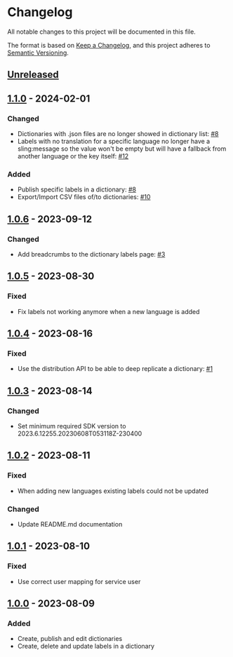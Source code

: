 # Changelog

All notable changes to this project will be documented in this file.

The format is based on [Keep a Changelog](https://keepachangelog.com/en/1.0.0/),
and this project adheres to [Semantic Versioning](https://semver.org/spec/v2.0.0.html).

## [Unreleased]

## [1.1.0] - 2024-02-01

### Changed

-   Dictionaries with .json files are no longer showed in dictionary
    list: [#8](https://github.com/orbinson/aem-dictionary-translator/pull/5)
-   Labels with no translation for a specific language no longer have a
    sling:message so the value won't be empty but will have a fallback
    from another language or the key itself: [#12](https://github.com/orbinson/aem-dictionary-translator/pull/12)

### Added

-   Publish specific labels in a dictionary: [#8](https://github.com/orbinson/aem-dictionary-translator/pull/5)
-   Export/Import CSV files of/to dictionaries: [#10](https://github.com/orbinson/aem-dictionary-translator/issues/10)

## [1.0.6] - 2023-09-12

### Changed

-   Add breadcrumbs to the dictionary labels page: [#3](https://github.com/orbinson/aem-dictionary-translator/issues/3)

## [1.0.5] - 2023-08-30

### Fixed

-   Fix labels not working anymore when a new language is added

## [1.0.4] - 2023-08-16

### Fixed

-   Use the distribution API to be able to deep replicate a
    dictionary: [#1](https://github.com/orbinson/aem-dictionary-translator/pull/1)

## [1.0.3] - 2023-08-14

### Changed

-   Set minimum required SDK version to 2023.6.12255.20230608T053118Z-230400

## [1.0.2] - 2023-08-11

### Fixed

-   When adding new languages existing labels could not be updated

### Changed

-   Update README.md documentation

## [1.0.1] - 2023-08-10

### Fixed

-   Use correct user mapping for service user

## [1.0.0] - 2023-08-09

### Added

-   Create, publish and edit dictionaries
-   Create, delete and update labels in a dictionary

[Unreleased]: https://github.com/orbinson/aem-dictionary-translator/compare/1.1.0...HEAD

[1.1.0]: https://github.com/orbinson/aem-dictionary-translator/compare/1.0.6...1.1.0

[1.0.6]: https://github.com/orbinson/aem-dictionary-translator/compare/1.0.5...1.0.6

[1.0.5]: https://github.com/orbinson/aem-dictionary-translator/compare/1.0.4...1.0.5

[1.0.4]: https://github.com/orbinson/aem-dictionary-translator/compare/1.0.3...1.0.4

[1.0.3]: https://github.com/orbinson/aem-dictionary-translator/compare/1.0.2...1.0.3

[1.0.2]: https://github.com/orbinson/aem-dictionary-translator/compare/1.0.1...1.0.2

[1.0.1]: https://github.com/orbinson/aem-dictionary-translator/compare/1.0.0...1.0.1

[1.0.0]: https://github.com/orbinson/aem-dictionary-translator/compare/aef9658ce0967039de44f69228c16744d45e2764...1.0.0
